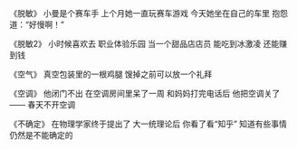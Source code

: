 

《脱敏》
小曼是个赛车手
上个月她一直玩赛车游戏
今天她坐在自己的车里
抱怨道：“好慢啊！”


《脱敏2》
小时候喜欢去
职业体验乐园
当一个甜品店店员
能吃到冰激凌
还能赚到钱


《空气》
真空包装里的一根鸡腿
馊掉之前可以放一个礼拜


《空调》
他闭门不出
在空调房间里呆了一周
和妈妈打完电话后
他把空调关了——
春天不开空调


《不确定》
在物理学家终于提出了
大一统理论后
你看了看“知乎”
知道有些事情仍然是不能确定的
